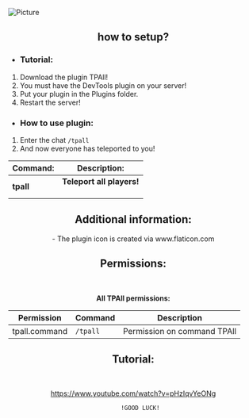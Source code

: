 ![Picture](https://i.ibb.co/RTR6jhP/20200612-131039.jpg)

<div align="center">
<h2>how to setup?</h2>
</div>

 - <h3>Tutorial:</h3>
 1. Download the plugin TPAll!
 2. You must have the DevTools plugin on your server!
 3. Put your plugin in the Plugins folder.
 4. Restart the server!

- <h3>How to use plugin:</h3>
1. Enter the chat `/tpall`
2. And now everyone has teleported to you!

<div align="center">

| Command: | Description: |
| --- | --- |
| **tpall** | **Teleport all players!**<br><br> |

<div align="center">
<h2>Additional information:</h2>
</div>
- The plugin icon is created via www.flaticon.com

##  Permissions:  
  
<br>  
  
**All TPAll permissions:**  
  
  
  
| Permission | Command | Description |  
| --- | --- | --- |  
| tpall.command | `/tpall` | Permission on command TPAll |  

##  Tutorial:

<br>

https://www.youtube.com/watch?v=pHzIqvYeONg

        !GOOD LUCK!

<div align="center">

